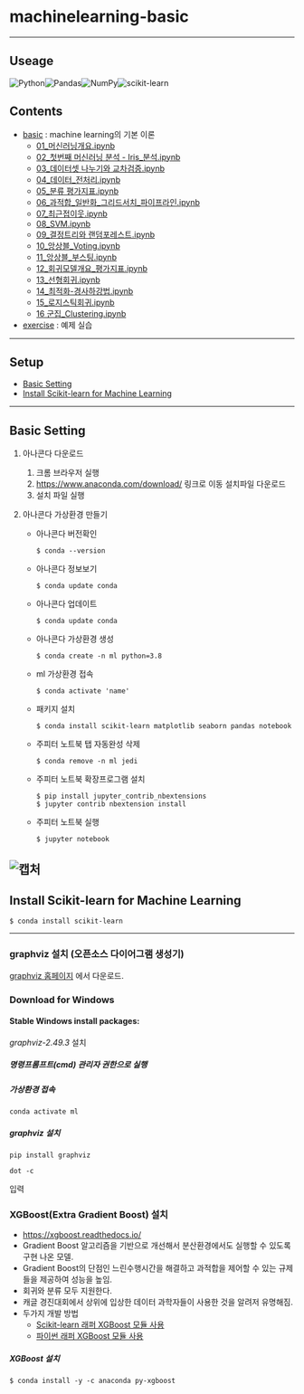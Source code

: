 # machinelearning-basic
---
## Useage
![Python](https://img.shields.io/badge/python-3670A0?style=for-the-badge&logo=python&logoColor=ffdd54)![Pandas](https://img.shields.io/badge/pandas-%23150458.svg?style=for-the-badge&logo=pandas&logoColor=white)![NumPy](https://img.shields.io/badge/numpy-%23013243.svg?style=for-the-badge&logo=numpy&logoColor=white)![scikit-learn](https://img.shields.io/badge/scikit--learn-%23F7931E.svg?style=for-the-badge&logo=scikit-learn&logoColor=white)
## Contents
* [basic](https://github.com/jinokiim/machinelearning-basic/tree/main/basics) : machine learning의 기본 이론
    * [01_머신러닝개요.ipynb](https://github.com/jinokiim/machinelearning-basic/blob/main/basics/01_%EB%A8%B8%EC%8B%A0%EB%9F%AC%EB%8B%9D%EA%B0%9C%EC%9A%94.ipynb)
    * [02_첫번째 머신러닝 분석 - Iris_분석.ipynb](https://github.com/jinokiim/machinelearning-basic/blob/main/basics/02_%EC%B2%AB%EB%B2%88%EC%A7%B8%20%EB%A8%B8%EC%8B%A0%EB%9F%AC%EB%8B%9D%20%EB%B6%84%EC%84%9D%20-%20Iris_%EB%B6%84%EC%84%9D.ipynb)
    * [03_데이터셋 나누기와 교차검증.ipynb](https://github.com/jinokiim/machinelearning-basic/blob/main/basics/03_%EB%8D%B0%EC%9D%B4%ED%84%B0%EC%85%8B%20%EB%82%98%EB%88%84%EA%B8%B0%EC%99%80%20%EA%B5%90%EC%B0%A8%EA%B2%80%EC%A6%9D.ipynb)
    * [04_데이터_전처리.ipynb](https://github.com/jinokiim/machinelearning-basic/blob/main/basics/04_%EB%8D%B0%EC%9D%B4%ED%84%B0_%EC%A0%84%EC%B2%98%EB%A6%AC.ipynb)
    * [05_분류 평가지표.ipynb](https://github.com/jinokiim/machinelearning-basic/blob/main/basics/05_%EB%B6%84%EB%A5%98%20%ED%8F%89%EA%B0%80%EC%A7%80%ED%91%9C.ipynb)
    * [06_과적합_일반화_그리드서치_파이프라인.ipynb](https://github.com/jinokiim/machinelearning-basic/blob/main/basics/06_%EA%B3%BC%EC%A0%81%ED%95%A9_%EC%9D%BC%EB%B0%98%ED%99%94_%EA%B7%B8%EB%A6%AC%EB%93%9C%EC%84%9C%EC%B9%98_%ED%8C%8C%EC%9D%B4%ED%94%84%EB%9D%BC%EC%9D%B8.ipynb)
    * [07_최근접이웃.ipynb](https://github.com/jinokiim/machinelearning-basic/blob/main/basics/07_%EC%B5%9C%EA%B7%BC%EC%A0%91%EC%9D%B4%EC%9B%83.ipynb)
    * [08_SVM.ipynb](https://github.com/jinokiim/machinelearning-basic/blob/main/basics/08_SVM.ipynb)
    * [09_결정트리와 랜덤포레스트.ipynb](https://github.com/jinokiim/machinelearning-basic/blob/main/basics/09_%EA%B2%B0%EC%A0%95%ED%8A%B8%EB%A6%AC%EC%99%80%20%EB%9E%9C%EB%8D%A4%ED%8F%AC%EB%A0%88%EC%8A%A4%ED%8A%B8.ipynb)
    * [10_앙상블_Voting.ipynb](https://github.com/jinokiim/machinelearning-basic/blob/main/basics/10_%EC%95%99%EC%83%81%EB%B8%94_Voting.ipynb)
    * [11_앙상블_부스팅.ipynb](https://github.com/jinokiim/machinelearning-basic/blob/main/basics/11_%EC%95%99%EC%83%81%EB%B8%94_%EB%B6%80%EC%8A%A4%ED%8C%85.ipynb)
    * [12_회귀모델개요_평가지표.ipynb](https://github.com/jinokiim/machinelearning-basic/blob/main/basics/12_%ED%9A%8C%EA%B7%80%EB%AA%A8%EB%8D%B8%EA%B0%9C%EC%9A%94_%ED%8F%89%EA%B0%80%EC%A7%80%ED%91%9C.ipynb)
    * [13_선형회귀.ipynb](https://github.com/jinokiim/machinelearning-basic/blob/main/basics/13_%EC%84%A0%ED%98%95%ED%9A%8C%EA%B7%80.ipynb)
    * [14_최적화-경사하강법.ipynb](https://github.com/jinokiim/machinelearning-basic/blob/main/basics/14_%EC%B5%9C%EC%A0%81%ED%99%94-%EA%B2%BD%EC%82%AC%ED%95%98%EA%B0%95%EB%B2%95.ipynb)
    * [15_로지스틱회귀.ipynb](https://github.com/jinokiim/machinelearning-basic/blob/main/basics/15_%EB%A1%9C%EC%A7%80%EC%8A%A4%ED%8B%B1%ED%9A%8C%EA%B7%80.ipynb)
    * [16 군집_Clustering.ipynb](https://github.com/jinokiim/machinelearning-basic/blob/main/basics/16%20%EA%B5%B0%EC%A7%91_Clustering.ipynb)
* [exercise](https://github.com/jinokiim/machinelearning-basic/tree/main/exercise) : 예제 실습

---
## Setup
* [Basic Setting](#basic-setting)
* [Install Scikit-learn for Machine Learning](#install-scikit-learn-for-machine-learning)



---

## Basic Setting
1. 아나콘다 다운로드
    1) 크롬 브라우저 실행  
    2) https://www.anaconda.com/download/ 링크로 이동 설치파일 다운로드  
    3) 설치 파일 실행


2. 아나콘다 가상환경 만들기

    - 아나콘다 버전확인
      ```console
      $ conda --version
      ```

    - 아나콘다 정보보기
      ```console
      $ conda update conda
      ```

    - 아나콘다 업데이트
      ```console
      $ conda update conda
      ```

    - 아나콘다 가상환경 생성
      ```console
      $ conda create -n ml python=3.8
      ```
      
    - ml 가상환경 접속
      ```console
      $ conda activate 'name'
      ```

    - 패키지 설치
      ```console
      $ conda install scikit-learn matplotlib seaborn pandas notebook
      ```

    - 주피터 노트북 탭 자동완성 삭제
      ```console
      $ conda remove -n ml jedi
      ```
    - 주피터 노트북 확장프로그램 설치
      ```console
      $ pip install jupyter_contrib_nbextensions
      $ jupyter contrib nbextension install
      ```

    - 주피터 노트북 실행
      ```console
      $ jupyter notebook
      ```
![캡처](https://user-images.githubusercontent.com/88222461/140847938-6df42bf3-e182-4f64-ba22-83a79bfd8aa1.PNG)
---

## Install Scikit-learn for Machine Learning

```console
$ conda install scikit-learn
```
---

### graphviz 설치 (오픈소스 다이어그램 생성기)
[graphviz 홈페이지](https://graphviz.org/download/) 에서 다운로드.  

### Download for Windows  
#### Stable Windows install packages:  
*graphviz-2.49.3* 설치

##### 명령프롬프트(cmd) 관리자 권한으로 실행


##### 가상환경 접속
```
conda activate ml
```

##### graphviz 설치
```
pip install graphviz
```
```
dot -c
```
입력
### XGBoost(Extra Gradient Boost) 설치
- https://xgboost.readthedocs.io/ 
- Gradient Boost 알고리즘을 기반으로 개선해서 분산환경에서도 실행할 수 있도록 구현 나온 모델.
- Gradient Boost의 단점인 느린수행시간을 해결하고 과적합을 제어할 수 있는 규제들을 제공하여 성능을 높임.
- 회귀와 분류 모두 지원한다.
- 캐글 경진대회에서 상위에 입상한 데이터 과학자들이 사용한 것을 알려저 유명해짐.
- 두가지 개발 방법
    - [Scikit-learn 래퍼 XGBoost 모듈 사용](https://xgboost.readthedocs.io/en/latest/python/python_api.html#module-xgboost.sklearn)
    - [파이썬 래퍼 XGBoost 모듈 사용](https://xgboost.readthedocs.io/en/latest/python/python_api.html#module-xgboost.training)
##### XGBoost 설치
``
$ conda install -y -c anaconda py-xgboost
``
